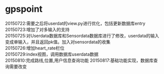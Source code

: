 # gpspoint
20150722:需要之后将userdat的view.py进行优化，包括更新数据库entry   
20150723:增加了对多输入的支持    
20150725:对Userdata数据库和Sensordata数据库进行了修改，userdata的输入变成单输入，并且返回pk值。加入对sensordata的收集      
20150726:增加heart_rate栏位     
20150729:index视图，调用数据库userdata数据       
20150810:完成路线,位置,用户信息查询功能
20150817:基础功能实现，数据库查询需要改变
